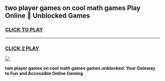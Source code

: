 
## two player games on cool math games Play Online 👋 Unblocked Games
<h3>
<a href="https://news.freeplayer.one?title=two_player_games_on_cool_math_games&ref=17CMG">CLICK TO PLAY</a></h3>
<hr>

<h3>
<a href="https://news.freeplayer.one?title=two_player_games_on_cool_math_games&ref=17CMG">CLICK 2 PLAY</a>
  
</h3>

<a href="https://news.freeplayer.one?title=two_player_games_on_cool_math_games&ref=17CMG/"><img src="https://clearcache.store/games.png"></a>


**two player games on cool math games games unblocked: Your Gateway to Fun and Accessible Online Gaming**

